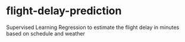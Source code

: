 # flight-delay-prediction
Supervised Learning Regression to estimate the flight delay in minutes based on schedule and weather
